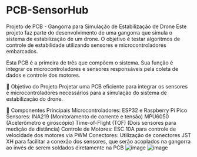 # PCB-SensorHub
 Projeto de PCB - Gangorra para Simulação de Estabilização de Drone
Este projeto faz parte do desenvolvimento de uma gangorra que simula o sistema de estabilização de um drone. O objetivo é testar algoritmos de controle de estabilidade utilizando sensores e microcontroladores embarcados.

Esta PCB é a primeira de três que compõem o sistema. Sua função é integrar os microcontroladores e sensores responsáveis pela coleta de dados e controle dos motores.

🎯 Objetivo do Projeto
Projetar uma PCB eficiente para integrar os sensores e microcontroladores necessários para a simulação do sistema de estabilização do drone.

🔧 Componentes Principais
Microcontroladores: ESP32 e Raspberry Pi Pico
Sensores:
INA219 (Monitoramento de corrente e tensão)
MPU6050 (Acelerômetro e giroscópio)
Time-of-Flight (TOF) (Dois sensores para medição de distância)
Controle de Motores:
ESC 10A para controle de velocidade dos motores via PWM
Conectores:
Utilização de conectores JST XH para facilitar a conexão dos sensores, que serão acoplados na gangorra ao invés de serem soldados diretamente na PCB
![image](https://github.com/user-attachments/assets/8b165416-1452-4d4d-a202-80a227e6052f)
![image](https://github.com/user-attachments/assets/3b8f85c1-6790-44ba-bd5a-cac26c143ea3)


